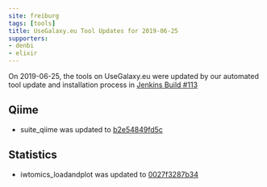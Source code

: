 ```yaml
---
site: freiburg
tags: [tools]
title: UseGalaxy.eu Tool Updates for 2019-06-25
supporters:
- denbi
- elixir
---
```


On 2019-06-25, the tools on UseGalaxy.eu were updated by our automated tool update and installation process in [Jenkins Build #113](https://build.galaxyproject.eu/job/usegalaxy-eu/job/install-tools/#113/)


## Qiime

- suite_qiime was updated to [b2e54849fd5c](https://toolshed.g2.bx.psu.edu/view/iuc/suite_qiime/b2e54849fd5c)

## Statistics

- iwtomics_loadandplot was updated to [0027f3287b34](https://toolshed.g2.bx.psu.edu/view/iuc/iwtomics_loadandplot/0027f3287b34)

